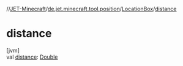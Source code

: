 //[JET-Minecraft](../../../index.md)/[de.jet.minecraft.tool.position](../index.md)/[LocationBox](index.md)/[distance](distance.md)

# distance

[jvm]\
val [distance](distance.md): [Double](https://kotlinlang.org/api/latest/jvm/stdlib/kotlin/-double/index.html)
